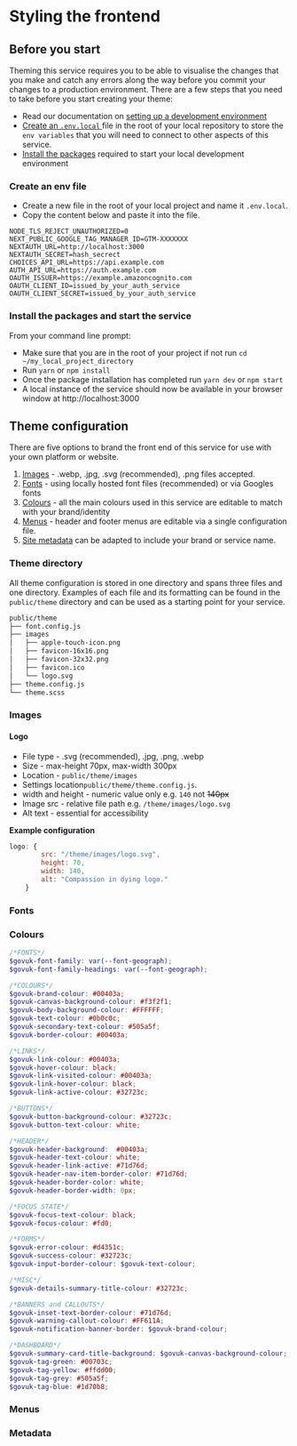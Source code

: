 # Styling the frontend
## Before you start
Theming this service requires you to be able to visualise the changes that you make and catch any errors along the way before you commit your changes to a production environment. There are a few steps that you need to take before you start creating your theme:

- Read our documentation on [setting up a development environment]()
- [Create an `.env.local` ](#create-an-env-file)file in the root of your local repository to store the `env variables` that you will need to connect to other aspects of this service.
- [Install the packages](#install-the-packages-and-start-the-service) required to start your local development environment

### Create an env file
- Create a new file in the root of your local project and name it `.env.local`. 
- Copy the content below and paste it into the file.
```dotenv
NODE_TLS_REJECT_UNAUTHORIZED=0
NEXT_PUBLIC_GOOGLE_TAG_MANAGER_ID=GTM-XXXXXXX
NEXTAUTH_URL=http://localhost:3000
NEXTAUTH_SECRET=hash_secrect
CHOICES_API_URL=https://api.example.com
AUTH_API_URL=https://auth.example.com
OAUTH_ISSUER=https://example.amazoncognito.com
OAUTH_CLIENT_ID=issued_by_your_auth_service
OAUTH_CLIENT_SECRET=issued_by_your_auth_service
```
### Install the packages and start the service
From your command line prompt:

- Make sure that you are in the root of your project if not run `cd ~/my_local_project_directory`
- Run `yarn` or `npm install`
- Once the package installation has completed run `yarn dev` or `npm start`
- A local instance of the service should now be available in your browser window at http://localhost:3000
## Theme configuration
There are five options to brand the front end of this service for use with your own platform or website.
1. [Images](#images) - .webp, .jpg, .svg (recommended), .png files accepted.
2. [Fonts](#fonts) - using locally hosted font files (recommended) or via Googles fonts
3. [Colours](#colours) - all the main colours used in this service are editable to match with your brand/identity
4. [Menus](#menus) - header and footer menus are editable via a single configuration file.
5. [Site metadata](#metadata) can be adapted to include your brand or service name.

### Theme directory
All theme configuration is stored in one directory and spans three files and one directory. Examples of each file and its formatting can be found in the `public/theme` directory and can be used as a starting point for your service.
```md
public/theme
├── font.config.js
├── images
│   ├── apple-touch-icon.png
│   ├── favicon-16x16.png
│   ├── favicon-32x32.png
│   ├── favicon.ico
│   └── logo.svg
├── theme.config.js
└── theme.scss

```
### Images
#### Logo
- File type - .svg (recommended), .jpg, .png, .webp
- Size - max-height 70px, max-width 300px
- Location - `public/theme/images`
- Settings location`public/theme/theme.config.js`.
- width and height - numeric value only e.g. `140` not ~~140px~~
- Image src - relative file path e.g. `/theme/images/logo.svg`
- Alt text - essential for accessibility

**Example configuration**
```js
logo: {
        src: "/theme/images/logo.svg",
        height: 70,
        width: 140,
        alt: "Compassion in dying logo."
    }
```

### Fonts

### Colours
```scss
/*FONTS*/
$govuk-font-family: var(--font-geograph);
$govuk-font-family-headings: var(--font-geograph);

/*COLOURS*/
$govuk-brand-colour: #00403a;
$govuk-canvas-background-colour: #f3f2f1;
$govuk-body-background-colour: #FFFFFF;
$govuk-text-colour: #0b0c0c;
$govuk-secondary-text-colour: #505a5f;
$govuk-border-colour: #00403a;

/*LINKS*/
$govuk-link-colour: #00403a;
$govuk-hover-colour: black;
$govuk-link-visited-colour: #00403a;
$govuk-link-hover-colour: black;
$govuk-link-active-colour: #32723c;

/*BUTTONS*/
$govuk-button-background-colour: #32723c;
$govuk-button-text-colour: white;

/*HEADER*/
$govuk-header-background:  #00403a;
$govuk-header-text-colour: white;
$govuk-header-link-active: #71d76d;
$govuk-header-nav-item-border-color: #71d76d;
$govuk-header-border-color: white;
$govuk-header-border-width: 0px;

/*FOCUS STATE*/
$govuk-focus-text-colour: black;
$govuk-focus-colour: #fd0;

/*FORMS*/
$govuk-error-colour: #d4351c;
$govuk-success-colour: #32723c;
$govuk-input-border-colour: $govuk-text-colour;

/*MISC*/
$govuk-details-summary-title-colour: #32723c;

/*BANNERS and CALLOUTS*/
$govuk-inset-text-border-colour: #71d76d;
$govuk-warning-callout-colour: #FF611A;
$govuk-notification-banner-border: $govuk-brand-colour;

/*DASHBOARD*/
$govuk-summary-card-title-background: $govuk-canvas-background-colour;
$govuk-tag-green: #00703c;
$govuk-tag-yellow: #ffdd00;
$govuk-tag-grey: #505a5f;
$govuk-tag-blue: #1d70b8;
```
### Menus

### Metadata
